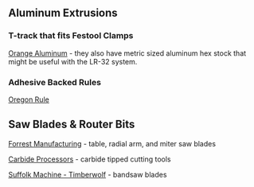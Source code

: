 ## Aluminum Extrusions

### T-track that fits Festool Clamps

[Orange Aluminum](https://www.orangealuminum.com/t-tracks-and-framing-systems.html) - they also have metric sized aluminum hex stock that might be useful with the LR-32 system.

### Adhesive Backed Rules

[Oregon Rule](https://oregonrule.com)

## Saw Blades & Router Bits

[Forrest Manufacturing](https://www.forrestblades.com) - table, radial arm, and miter saw blades

[Carbide Processors](http://www.carbideprocessors.com) - carbide tipped cutting tools

[Suffolk Machine - Timberwolf](http://timberwolfblades.com/index.php) - bandsaw blades
